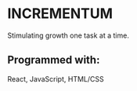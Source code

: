 # INCREMENTUM
Stimulating growth one task at a time. 

## Programmed with:
React, JavaScript, HTML/CSS
